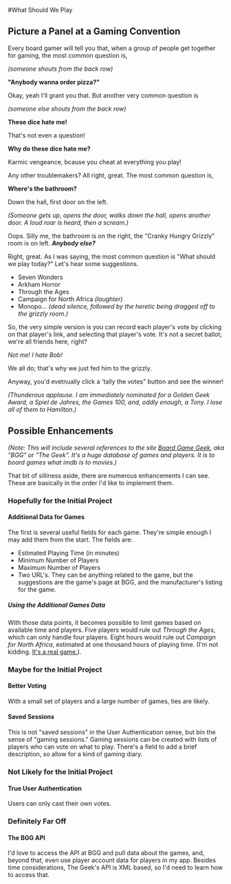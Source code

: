 #What Should We Play

## Picture a Panel at a Gaming Convention
Every board gamer will tell you that, when a group of people get together for gaming, the most common question is, 

*(someone shouts from the back row)*

**"Anybody wanna order pizza?"**

Okay, yeah I'll grant you that. But another very common question is

*(someone else shouts from the back row)*

**These dice hate me!**

That's not even a question!

**Why do these dice hate me?**

Karmic vengeance, bcause you cheat at everything you play!

Any other troublemakers? All right, great. The most common question is,

**Where's the bathroom?**

Down the hall, first door on the left. 

*(Someone gets up, opens the door, walks down the hall, opens another door. A loud roar is heard, then a scream.)*

Oops. Silly me, the bathroom is on the right, the "Cranky Hungry Grizzly" room is on left. ***Anybody else?***

Right, great. As I was saying, the most common question is "What should we play today?" Let's hear some suggestions.

* Seven Wonders
* Arkham Horror
* Through the Ages
* Campaign for North Africa *(laughter)*
* Monopo... *(dead silence, followed by the heretic being dragged off to the grizzly room.)*

So, the very simple version is you can record each player's vote by clicking on that player's link, and selecting that player's vote. It's not a secret ballot; we're all friends here, right?

*Not me! I hate Bob!*

We all do; that's why we just fed him to the grizzly. 

Anyway, you'd evetnually click a 'tally the votes" button and see the winner! 

*(Thunderous applause. I am immediately nominated for a Golden Geek Award, a Spiel de Jahres, the Games 100, and, oddly enough, a Tony. I lose all of them to Hamilton.)*



## Possible Enhancements

*(Note: This will include several references to the site [Board Game Geek](https://boardgamegeek.com/), aka "BGG" or "The Geek". It's a huge database of games and players. It is to board games what imdb is to movies.)*

That bit of silliness aside, there are numerous enhancements I can see. These are basically in the order I'd like to implement them. 

### Hopefully for the Initial Project
#### Additional Data for Games

The first is several useful fields for each game. They're simple enough I may add them from the start. The fields are:
* Estimated Playing Time (in minutes)
* Minimum Number of Players
* Maximum Number of Players
* Two URL's. They can be anything related to the game, but the suggestions are the game's page at BGG, and the manufacturer's listing for the game.

##### Using the Additional Games Data
With those data points, it becomes possible to limit games based on available time and players. Five players would rule out *Through the Ages*, which can only handle four players. Eight hours would rule out *Campaign for North Africa*, estimated at one thousand hours of playing time. (I'm not kidding. [It's a real game.](https://boardgamegeek.com/boardgame/4815/campaign-north-africa)). 

### Maybe for the Initial Project
#### Better Voting
With a small set of players and a large number of games, ties are likely. 

#### Saved Sessions
This is not "saved sessions" in the User Authentication sense, but bin the sense of "gaming sessions."  Gaming sessions can be created with lists of players who can vote on what to play. There's a field to add a brief description, so allow for a kind of gaming diary.

### Not Likely for the Initial Project
#### True User Authentication
Users can only cast their own votes. 

### Definitely Far Off
#### The BGG API
I'd love to access the API at BGG and pull data about the games, and, beyond that, even use player account data for players in my app. Besides time considerations, The Geek's API is XML based, so I'd need to learn how to access that. 
 
